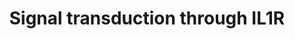---
annotations:
- type: Pathway Ontology
  value: signaling pathway
authors:
- Laurent
- Fehrhart
description: Signal transduction through IL1R. Pathway based on Biocarta pathway (M12095).
  https://cgap.nci.nih.gov/Pathways/BioCarta/h_il1rPathway  IL-1 signals primarily
  through the IL-1 receptor type 1 (IL-1R1). Through expression of cytokines such
  as TNF, TGF-beta and interferons, IL-1 holds a range of inflammatory activities
  that include induction of fever, expression of vascular adhesion molecules and roles
  in arthritis and septic shock. IL-1 binds to the respective IL-1 receptor however,
  it requires the IL-1 receptor accessory protein (IL-1RAP) to transduce a signal.
  Two kinases (IRAK-1 and IRAK-2) get activated through IL-1 binding to its receptor.
  Via these kinases a cascade gets activated which includes TRAF6, NF-kB activation
  and c-JUN activation. The IL-1 signaling cascade represents a highly conserved response
  to pathogens.
last-edited: 2019-01-19
organisms:
- Homo sapiens
redirect_from:
- /index.php/Pathway:WP4496
- /instance/WP4496
schema-jsonld:
- '@context': https://schema.org/
  '@id': https://wikipathways.github.io/pathways/WP4496.html
  '@type': Dataset
  creator:
    '@type': Organization
    name: WikiPathways
  description: Signal transduction through IL1R. Pathway based on Biocarta pathway
    (M12095). https://cgap.nci.nih.gov/Pathways/BioCarta/h_il1rPathway  IL-1 signals
    primarily through the IL-1 receptor type 1 (IL-1R1). Through expression of cytokines
    such as TNF, TGF-beta and interferons, IL-1 holds a range of inflammatory activities
    that include induction of fever, expression of vascular adhesion molecules and
    roles in arthritis and septic shock. IL-1 binds to the respective IL-1 receptor
    however, it requires the IL-1 receptor accessory protein (IL-1RAP) to transduce
    a signal. Two kinases (IRAK-1 and IRAK-2) get activated through IL-1 binding to
    its receptor. Via these kinases a cascade gets activated which includes TRAF6,
    NF-kB activation and c-JUN activation. The IL-1 signaling cascade represents a
    highly conserved response to pathogens.
  keywords:
  - MAP3K7
  - MAPK8
  - IFNB1
  - MAPK14
  - IRAK1
  - IRAK3
  - TRAF6
  - IL1RAP
  - RELA
  - TOLLIP
  - IL1A
  - IL1RN
  - MAP2K6
  - IL1R1
  - ECSIT
  - TGFB3
  - NFKBIA
  - MAP3K14
  - IFNA1
  - MAP2K3
  - TNF
  - MYD88
  - CHUK
  - IL1B
  - TGFB2
  - IRAK2
  - MAP3K1
  - IKBKB
  - NFKB1
  - TGFB1
  - TAB1
  - IL6
  - JUN
  license: CC0
  name: Signal transduction through IL1R
seo: CreativeWork
title: Signal transduction through IL1R
wpid: WP4496
---